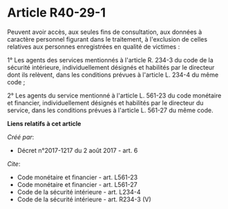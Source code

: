 # Article R40-29-1

Peuvent avoir accès, aux seules fins de consultation, aux données à caractère personnel figurant dans le traitement, à
l'exclusion de celles relatives aux personnes enregistrées en qualité de victimes : 

1° Les agents des services mentionnés à l'article R. 234-3 du code de la sécurité intérieure, individuellement désignés et
habilités par le directeur dont ils relèvent, dans les conditions prévues à l'article L. 234-4 du même code ; 

2° Les agents du service mentionné à l'article L. 561-23 du code monétaire et financier, individuellement désignés et
habilités par le directeur du service, dans les conditions prévues à l'article L. 561-27 du même code.

**Liens relatifs à cet article**

_Créé par_:

  - Décret n°2017-1217 du 2 août 2017 - art. 6

_Cite_:

  - Code monétaire et financier - art. L561-23
  - Code monétaire et financier - art. L561-27
  - Code de la sécurité intérieure - art. L234-4
  - Code de la sécurité intérieure - art. R234-3 (V)
